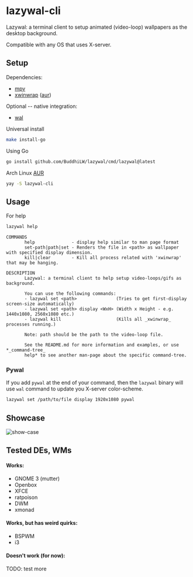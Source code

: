 # lazywal-cli

Lazywal: a terminal client to setup animated (video-loop) wallpapers as the desktop background.

Compatible with any OS that uses X-server.

<!-- This is a minimalistic animated wallpaper manager for Linux and probably BSD. Was created for me to see if I could do it and to learn how to create AUR packages. -->
## Setup

Dependencies:
* [mpv](https://github.com/mpv-player/mpv)
* [xwinwrap](https://github.com/ujjwal96/xwinwrap) ([aur](https://aur.archlinux.org/packages/xwinwrap-git/))

Optional -- native integration:
* [wal](https://github.com/dylanaraps/pywal/wiki/Installation)

Universal install
```bash
make install-go
```

Using Go
```bash
go install github.com/BuddhiLW/lazywal/cmd/lazywal@latest 
```

Arch Linux [AUR](https://aur.archlinux.org/packages/lazywal-cli/)
```bash
yay -S lazywal-cli
```

## Usage

For help
```bash
lazywal help
```

``` text
COMMANDS
       help              - display help similar to man page format
       set-path|path|set - Renders the file in <path> as wallpaper with specified display dimension.
       kill|clear        - Kill all process related with 'xwinwrap' that may be hanging.

DESCRIPTION
       Lazywal: a terminal client to help setup video-loops/gifs as background.

       You can use the following commands: 
       - lazywal set <path>               (Tries to get first-display screen-size automatically) 
       - lazywal set <path> display <WxH> (Width x Height - e.g. 1440x1080, 2560x1080 etc.) 
       - lazywal kill                     (Kills all _xwinwrap_ processes running.)

       Note: path should be the path to the video-loop file.

       See the README.md for more information and examples, or use *_command-tree_
       help* to see another man-page about the specific command-tree.
```

### Pywal

If you add `pywal` at the end of your command, then the `lazywal` binary will use `wal` command to update you X-server color-scheme.

``` bash
lazywal set /path/to/file display 1920x1080 pywal
```

## Showcase

![show-case](./output.gif)

## Tested DEs, WMs

#### Works:
* GNOME 3 (mutter)
* Openbox
* XFCE
* ratpoison
* DWM
* xmonad

#### Works, but has weird quirks:
* BSPWM
* i3

#### Doesn't work (for now):
TODO: test more

